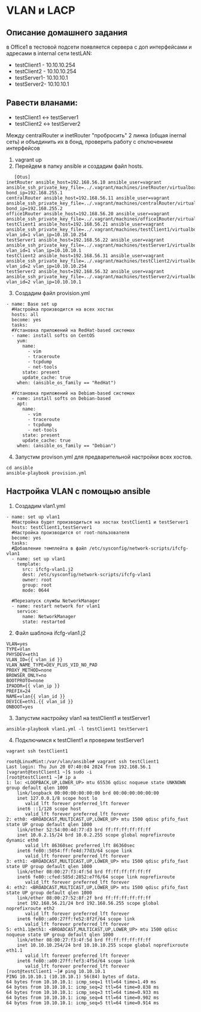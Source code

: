 # VLAN и LACP

## Описание домашнего задания
в Office1 в тестовой подсети появляется сервера с доп интерфейсами и адресами
в internal сети testLAN: 
- testClient1 - 10.10.10.254
- testClient2 - 10.10.10.254
- testServer1- 10.10.10.1 
- testServer2- 10.10.10.1

## Равести вланами:
- testClient1 <-> testServer1
- testClient2 <-> testServer2

Между centralRouter и inetRouter "пробросить" 2 линка (общая inernal сеть) и объединить их в бонд, проверить работу c отключением интерфейсов


1. vagrant up
2. Перейдем в папку ansible и создадим файл hosts.
```
   [Otus]
inetRouter ansible_host=192.168.56.10 ansible_user=vagrant ansible_ssh_private_key_file=../.vagrant/machines/inetRouter/virtualbox/private_key bond_ip=192.168.255.1
centralRouter ansible_host=192.168.56.11 ansible_user=vagrant ansible_ssh_private_key_file=../.vagrant/machines/centralRouter/virtualbox/private_key bond_ip=192.168.255.2
office1Router ansible_host=192.168.56.20 ansible_user=vagrant ansible_ssh_private_key_file=../.vagrant/machines/office1Router/virtualbox/private_key 
testClient1 ansible_host=192.168.56.21 ansible_user=vagrant ansible_ssh_private_key_file=../.vagrant/machines/testClient1/virtualbox/private_key vlan_id=1 vlan_ip=10.10.10.254
testServer1 ansible_host=192.168.56.22 ansible_user=vagrant ansible_ssh_private_key_file=../.vagrant/machines/testServer1/virtualbox/private_key vlan_id=1 vlan_ip=10.10.10.1
testClient2 ansible_host=192.168.56.31 ansible_user=vagrant ansible_ssh_private_key_file=../.vagrant/machines/testClient2/virtualbox/private_key vlan_id=2 vlan_ip=10.10.10.254
testServer2 ansible_host=192.168.56.32 ansible_user=vagrant ansible_ssh_private_key_file=../.vagrant/machines/testServer2/virtualbox/private_key vlan_id=2 vlan_ip=10.10.10.1
```
3. Создадим файл provision.yml
```
- name: Base set up
  #Настройка производится на всех хостах
  hosts: all
  become: yes
  tasks:
  #Установка приложений на RedHat-based системах
  - name: install softs on CentOS
    yum:
      name:
        - vim
        - traceroute
        - tcpdump
        - net-tools
      state: present
      update_cache: true
    when: (ansible_os_family == "RedHat")
  
  #Установка приложений на Debiam-based системах
  - name: install softs on Debian-based
    apt:
      name: 
        - vim
        - traceroute
        - tcpdump
        - net-tools
      state: present
      update_cache: true
    when: (ansible_os_family == "Debian")
```
4. Запустим provison.yml для предварительной настройки всех хостов.
```
cd ansible
ansible-playbook provision.yml
```
## Настройка VLAN с помощью ansible
1. Создадим vlan1.yml
```
- name: set up vlan1
  #Настройка будет производиться на хостах testClient1 и testServer1
  hosts: testClient1,testServer1
  #Настройка производится от root-пользователя
  become: yes
  tasks:
  #Добавление темплейта в файл /etc/sysconfig/network-scripts/ifcfg-vlan1
  - name: set up vlan1
    template:
      src: ifcfg-vlan1.j2
      dest: /etc/sysconfig/network-scripts/ifcfg-vlan1
      owner: root
      group: root
      mode: 0644
  
  #Перезапуск службы NetworkManager
  - name: restart network for vlan1
    service:
      name: NetworkManager
      state: restarted
```
2. Файл шаблона ifcfg-vlan1.j2
```
VLAN=yes
TYPE=Vlan
PHYSDEV=eth1
VLAN_ID={{ vlan_id }}
VLAN_NAME_TYPE=DEV_PLUS_VID_NO_PAD
PROXY_METHOD=none
BROWSER_ONLY=no
BOOTPROTO=none
IPADDR={{ vlan_ip }}
PREFIX=24
NAME=vlan{{ vlan_id }}
DEVICE=eth1.{{ vlan_id }}
ONBOOT=yes
```
3. Запустим настройку vlan1 на testClient1 и testServer1
```
ansible-playbook vlan1.yml -l testClient1 testServer1
```
4. Подключимся к testClient1 и проверим testServer1
```
vagrant ssh testClient1
```
```
root@LinuxMint:/var/vlan/ansible# vagrant ssh testClient1
Last login: Thu Jun 20 07:40:04 2024 from 192.168.56.1
[vagrant@testClient1 ~]$ sudo -i
[root@testClient1 ~]# ip a
1: lo: <LOOPBACK,UP,LOWER_UP> mtu 65536 qdisc noqueue state UNKNOWN group default qlen 1000
    link/loopback 00:00:00:00:00:00 brd 00:00:00:00:00:00
    inet 127.0.0.1/8 scope host lo
       valid_lft forever preferred_lft forever
    inet6 ::1/128 scope host 
       valid_lft forever preferred_lft forever
2: eth0: <BROADCAST,MULTICAST,UP,LOWER_UP> mtu 1500 qdisc pfifo_fast state UP group default qlen 1000
    link/ether 52:54:00:4d:77:d3 brd ff:ff:ff:ff:ff:ff
    inet 10.0.2.15/24 brd 10.0.2.255 scope global noprefixroute dynamic eth0
       valid_lft 86360sec preferred_lft 86360sec
    inet6 fe80::5054:ff:fe4d:77d3/64 scope link 
       valid_lft forever preferred_lft forever
3: eth1: <BROADCAST,MULTICAST,UP,LOWER_UP> mtu 1500 qdisc pfifo_fast state UP group default qlen 1000
    link/ether 08:00:27:f3:4f:5d brd ff:ff:ff:ff:ff:ff
    inet6 fe80::cfed:585d:2852:e7f6/64 scope link noprefixroute 
       valid_lft forever preferred_lft forever
4: eth2: <BROADCAST,MULTICAST,UP,LOWER_UP> mtu 1500 qdisc pfifo_fast state UP group default qlen 1000
    link/ether 08:00:27:52:8f:2f brd ff:ff:ff:ff:ff:ff
    inet 192.168.56.21/24 brd 192.168.56.255 scope global noprefixroute eth2
       valid_lft forever preferred_lft forever
    inet6 fe80::a00:27ff:fe52:8f2f/64 scope link 
       valid_lft forever preferred_lft forever
5: eth1.1@eth1: <BROADCAST,MULTICAST,UP,LOWER_UP> mtu 1500 qdisc noqueue state UP group default qlen 1000
    link/ether 08:00:27:f3:4f:5d brd ff:ff:ff:ff:ff:ff
    inet 10.10.10.254/24 brd 10.10.10.255 scope global noprefixroute eth1.1
       valid_lft forever preferred_lft forever
    inet6 fe80::a00:27ff:fef3:4f5d/64 scope link 
       valid_lft forever preferred_lft forever
[root@testClient1 ~]# ping 10.10.10.1
PING 10.10.10.1 (10.10.10.1) 56(84) bytes of data.
64 bytes from 10.10.10.1: icmp_seq=1 ttl=64 time=1.49 ms
64 bytes from 10.10.10.1: icmp_seq=2 ttl=64 time=0.838 ms
64 bytes from 10.10.10.1: icmp_seq=3 ttl=64 time=0.933 ms
64 bytes from 10.10.10.1: icmp_seq=4 ttl=64 time=0.902 ms
64 bytes from 10.10.10.1: icmp_seq=5 ttl=64 time=0.914 ms

```
